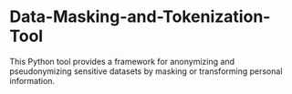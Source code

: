 # Data-Masking-and-Tokenization-Tool
This Python tool provides a framework for anonymizing and pseudonymizing sensitive datasets by masking or transforming personal information.
